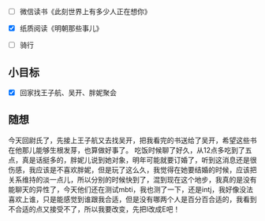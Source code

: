 - [ ] 微信读书《此刻世界上有多少人正在想你》
- [x] 纸质阅读《明朝那些事儿》
- [ ] 骑行


## 小目标
- [x] 回家找王子航、吴开、胖妮聚会

## 随想
今天回尉氏了，先接上王子航又去找吴开，把我看完的书送给了吴开，希望这些书在他那儿能够生根发芽，也算做好事了。
吃饭时候聊了好久，从12点多吃到了五点，真是话挺多的，胖妮儿说到她对象，明年可能就要订婚了，听到这消息还是很伤感，我应该是不喜欢胖妮，但是玩了这么久，我觉得在她要结婚的时候，应该把关系维持的淡一点儿，所以分别的时候快到了，混到现在这个地步，我真的是没有能聊天的异性了，今天他们还在测试mbti，我也测了一下，还是intj，我好像没法喜欢上谁，只是能感觉到谁跟我合适，但是没有哪两个人是百分百合适的，我看到不合适的点又接受不了，所以我要改变，先把I改成E吧！